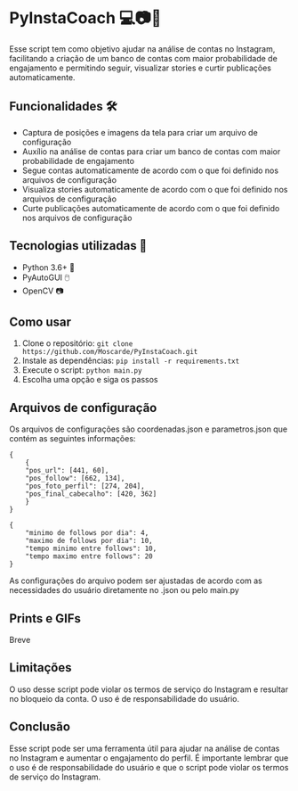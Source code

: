 # PyInstaCoach 💻📷🚀

Esse script tem como objetivo ajudar na análise de contas no Instagram, facilitando a criação de um banco de contas com maior probabilidade de engajamento e permitindo seguir, visualizar stories e curtir publicações automaticamente.

## Funcionalidades 🛠️

-   Captura de posições e imagens da tela para criar um arquivo de configuração
-   Auxílio na análise de contas para criar um banco de contas com maior probabilidade de engajamento
-   Segue contas automaticamente de acordo com o que foi definido nos arquivos de configuração
-   Visualiza stories automaticamente de acordo com o que foi definido nos arquivos de configuração
-   Curte publicações automaticamente de acordo com o que foi definido nos arquivos de configuração

## Tecnologias utilizadas 🚀

-   Python 3.6+ 🐍
-   PyAutoGUI 🖱️
-   OpenCV 📷

## Como usar

1.  Clone o repositório: `git clone https://github.com/Moscarde/PyInstaCoach.git`
2.  Instale as dependências: `pip install -r requirements.txt`
3.  Execute o script: `python main.py`
4.  Escolha uma opção e siga os passos


## Arquivos de configuração

Os arquivos de configurações são coordenadas.json e parametros.json que contém as seguintes informações:

```
{
    {
    "pos_url": [441, 60],
    "pos_follow": [662, 134],
    "pos_foto_perfil": [274, 204],
    "pos_final_cabecalho": [420, 362]
    }
}
```

```
{
    "minimo de follows por dia": 4,
    "maximo de follows por dia": 10,
    "tempo minimo entre follows": 10,
    "tempo maximo entre follows": 20
}
```

As configurações do arquivo podem ser ajustadas de acordo com as necessidades do usuário diretamente no .json ou pelo main.py

## Prints e GIFs
Breve

## Limitações

O uso desse script pode violar os termos de serviço do Instagram e resultar no bloqueio da conta. O uso é de responsabilidade do usuário.

## Conclusão

Esse script pode ser uma ferramenta útil para ajudar na análise de contas no Instagram e aumentar o engajamento do perfil. É importante lembrar que o uso é de responsabilidade do usuário e que o script pode violar os termos de serviço do Instagram.
